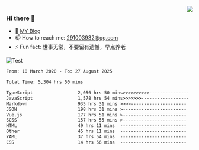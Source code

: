 <img align='right' src='https://github-readme-stats.vercel.app/api?username=niaogege&show_icons=true&theme=radical'/>

### Hi there 👋

- 🌱 [MY Blog](https://bythewayer.com/)
- 📫 How to reach me: 291003932@qq.com
- ⚡ Fun fact:  世事无常，不要留有遗憾，早点养老

![Test](https://github-readme-stats.vercel.app/api/top-langs/?username=niaogege&layout=compact)

<!--START_SECTION:waka-->

```txt
From: 10 March 2020 - To: 27 August 2025

Total Time: 5,304 hrs 50 mins

TypeScript                 2,056 hrs 50 mins>>>>>>>>>>---------------   38.77 %
JavaScript                 1,578 hrs 54 mins>>>>>>>------------------   29.76 %
Markdown                   935 hrs 31 mins >>>>---------------------   17.64 %
JSON                       198 hrs 31 mins >------------------------   03.74 %
Vue.js                     177 hrs 51 mins >------------------------   03.35 %
SCSS                       157 hrs 55 mins >------------------------   02.98 %
HTML                       49 hrs 11 mins  -------------------------   00.93 %
Other                      45 hrs 11 mins  -------------------------   00.85 %
YAML                       37 hrs 54 mins  -------------------------   00.71 %
CSS                        14 hrs 56 mins  -------------------------   00.28 %
```

<!--END_SECTION:waka-->
